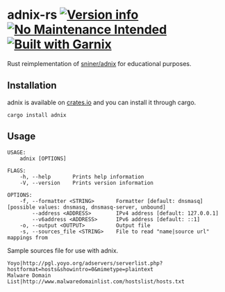 # adnix-rs [![Version info](https://img.shields.io/crates/v/adnix.svg)](https://crates.io/crates/adnix) [![No Maintenance Intended](http://unmaintained.tech/badge.svg)](http://unmaintained.tech/) [![Built with Garnix](https://img.shields.io/endpoint.svg?url=https%3A%2F%2Fgarnix.io%2Fapi%2Fbadges%2Fmsfjarvis%2Fadnix-rs%3Fbranch%3Dmain)](https://garnix.io)

Rust reimplementation of [sniner/adnix](https://github.com/sniner/adnix) for educational purposes.

## Installation

adnix is available on [crates.io](https://crates.io/crates/adnix) and you can install it through cargo.

```shell
cargo install adnix
```

## Usage

```shell
USAGE:
    adnix [OPTIONS]

FLAGS:
    -h, --help       Prints help information
    -V, --version    Prints version information

OPTIONS:
    -f, --formatter <STRING>       Formatter [default: dnsmasq]  [possible values: dnsmasq, dnsmasq-server, unbound]
        --address <ADDRESS>        IPv4 address [default: 127.0.0.1]
        --v6address <ADDRESS>      IPv6 address [default: ::1]
    -o, --output <OUTPUT>          Output file
    -s, --sources_file <STRING>    File to read "name|source url" mappings from
```

Sample sources file for use with adnix.

```plaintext
Yoyo|http://pgl.yoyo.org/adservers/serverlist.php?hostformat=hosts&showintro=0&mimetype=plaintext
Malware Domain List|http://www.malwaredomainlist.com/hostslist/hosts.txt
```
